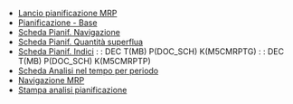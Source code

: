 - [Lancio pianificazione MRP](Sorgenti/MB/DOC_OGG/P_M5MRP0)
- [Pianificazione - Base](Sorgenti/MB/DOC_SCH/M5CMRP)
- [Scheda Pianif. Navigazione](Sorgenti/MB/DOC_SCH/M5CMRP_N)
- [Scheda Pianif. Quantità superflua](Sorgenti/MB/DOC_SCH/M5CMRP_A)
- [Scheda Pianif. Indici](Sorgenti/MB/DOC_SCH/M5CMRP_I)
 :  : DEC T(MB) P(DOC_SCH) K(M5CMRPTG)
 :  : DEC T(MB) P(DOC_SCH) K(M5CMRPTP)
- [Scheda Analisi nel tempo per periodo](Sorgenti/MB/DOC_SCH/M5)
- [Navigazione MRP](Sorgenti/MB/DOC_OGG/P_M5FUC1)
- [Stampa analisi pianificazione](Sorgenti/MB/DOC_OGG/P_M5SC51)

